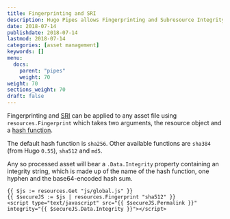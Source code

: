 ```yaml
---
title: Fingerprinting and SRI
description: Hugo Pipes allows Fingerprinting and Subresource Integrity.
date: 2018-07-14
publishdate: 2018-07-14
lastmod: 2018-07-14
categories: [asset management]
keywords: []
menu:
  docs:
    parent: "pipes"
    weight: 70
weight: 70
sections_weight: 70
draft: false
---
```



Fingerprinting and [SRI](https://developer.mozilla.org/en-US/docs/Web/Security/Subresource_Integrity) can be applied to any asset file using `resources.Fingerprint` which takes two arguments, the resource object and a [hash function](https://en.wikipedia.org/wiki/Cryptographic_hash_function).

The default hash function is `sha256`. Other available functions are `sha384` (from Hugo `0.55`), `sha512` and `md5`.

Any so processed asset will bear a `.Data.Integrity` property containing an integrity string, which is made up of the name of the hash function, one hyphen and the base64-encoded hash sum.

```go-html-template
{{ $js := resources.Get "js/global.js" }}
{{ $secureJS := $js | resources.Fingerprint "sha512" }}
<script type="text/javascript" src="{{ $secureJS.Permalink }}" integrity="{{ $secureJS.Data.Integrity }}"></script>
```
